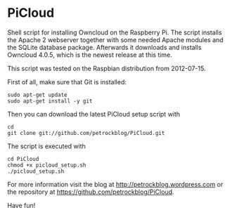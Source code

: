 PiCloud
=======

Shell script for installing Owncloud on the Raspberry Pi. The script installs the Apache 2 webserver together with some needed Apache modules and the SQLite database package. Afterwards it downloads and installs Owncloud 4.0.5, which is the newest release at this time. 

This script was tested on the Raspbian distribution from 2012-07-15.


First of all, make sure that Git is installed:

```shell
sudo apt-get update
sudo apt-get install -y git
```

Then you can download the latest PiCloud setup script with

```shell
cd
git clone git://github.com/petrockblog/PiCloud.git
```

The script is executed with 

```shell
cd PiCloud
chmod +x picloud_setup.sh
./picloud_setup.sh
```

For more information visit the blog at http://petrockblog.wordpress.com or the repository at https://github.com/petrockblog/PiCloud.

Have fun!
